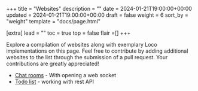 +++
title = "Websites"
description = ""
date = 2024-01-21T19:00:00+00:00
updated = 2024-01-21T19:00:00+00:00
draft = false
weight = 6
sort_by = "weight"
template = "docs/page.html"

[extra]
lead = ""
toc = true
top = false
flair =[]
+++


Explore a compilation of websites along with exemplary Loco implementations on this page. Feel free to contribute by adding additional websites to the list through the submission of a pull request. Your contributions are greatly appreciated!


* [Chat rooms](https://github.com/loco-rs/chat-rooms) - With opening a web socket 
* [Todo list](https://github.com/loco-rs/todo-list) - working with rest API
